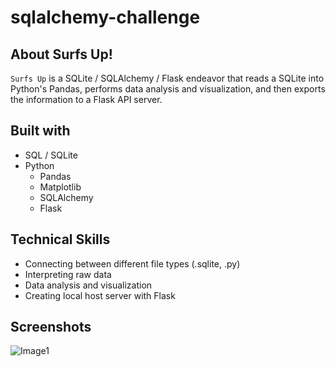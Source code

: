 # sqlalchemy-challenge

## About Surfs Up!

`Surfs Up` is a SQLite / SQLAlchemy / Flask endeavor that reads a SQLite into Python's Pandas, performs data analysis and visualization, and then exports the information to a Flask API server.

## Built with
- SQL / SQLite
- Python
    - Pandas
    - Matplotlib
    - SQLAlchemy
    - Flask

## Technical Skills
- Connecting between different file types (.sqlite, .py)
- Interpreting raw data
- Data analysis and visualization
- Creating local host server with Flask

## Screenshots
![Image1](https://user-images.githubusercontent.com/74934154/144697209-5d3284bb-6f84-46be-8a55-06f4a797cebd.png)